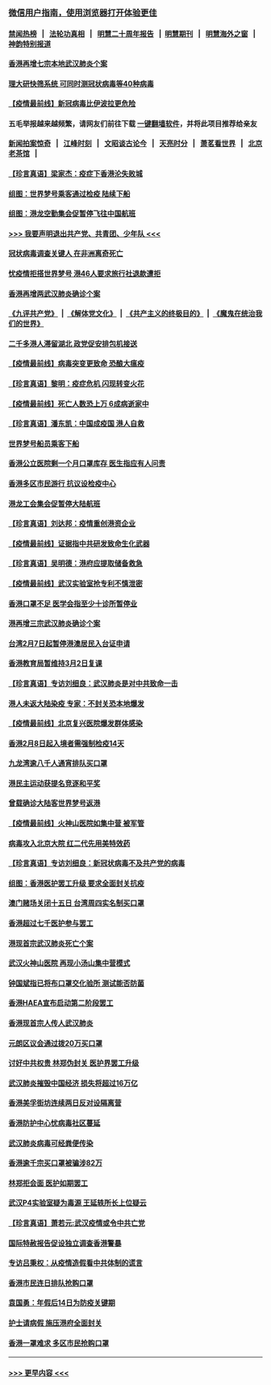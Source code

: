 ### [微信用户指南，使用浏览器打开体验更佳](https://github.com/gfw-breaker/banned-news1/blob/master/indexes/wechat-guide.md?t=0)
#### [禁闻热榜](热点新闻.md?t=0)  &nbsp;&nbsp;|&nbsp;&nbsp; [法轮功真相](https://github.com/gfw-breaker/truth/blob/master/README.md?t=0) &nbsp;&nbsp;|&nbsp;&nbsp; [明慧二十周年报告](https://github.com/gfw-breaker/mh-reports/blob/master/README.md?t=0) &nbsp;&nbsp;|&nbsp;&nbsp;[明慧期刊](https://github.com/gfw-breaker/mh-qikan) &nbsp;&nbsp;|&nbsp;&nbsp; [明慧海外之窗](https://github.com/gfw-breaker/mh-news/blob/master/README.md?t=0) &nbsp;&nbsp;|&nbsp;&nbsp; [神韵特别报道](https://github.com/gfw-breaker/mh-news/blob/master/shenyun.md?t=0)
#### [香港再增七宗本地武汉肺炎个案](../pages/nsc415/n11862405.md?t=02121222) 
#### [理大研快筛系统 可同时测冠状病毒等40种病毒](../pages/nsc415/n11862376.md?t=02121222) 
#### [【疫情最前线】新冠病毒比伊波拉更危险](../pages/nsc415/n11862199.md?t=02121222) 
#### 五毛举报越来越频繁，请网友们前往下载 [一键翻墙软件](https://github.com/gfw-breaker/ssr-accounts)，并将此项目推荐给亲友
#### [新闻拍案惊奇](https://github.com/gfw-breaker/banned-news1/blob/master/pages/link4.md) &nbsp;&nbsp;|&nbsp;&nbsp; [江峰时刻](https://github.com/gfw-breaker/banned-news1/blob/master/pages/link4.md) &nbsp;&nbsp;|&nbsp;&nbsp; [文昭谈古论今](https://github.com/gfw-breaker/banned-news1/blob/master/pages/link4.md) &nbsp;&nbsp;|&nbsp;&nbsp; [天亮时分](https://github.com/gfw-breaker/banned-news1/blob/master/pages/link4.md) &nbsp;&nbsp;|&nbsp;&nbsp; [萧茗看世界](https://github.com/gfw-breaker/banned-news1/blob/master/pages/link4.md) &nbsp;&nbsp;|&nbsp;&nbsp; [北京老茶馆](https://github.com/gfw-breaker/banned-news1/blob/master/pages/link4.md) &nbsp;&nbsp;|&nbsp;&nbsp; 
#### [【珍言真语】梁家杰：疫症下香港沦失败城](../pages/nsc415/n11861588.md?t=02121222) 
#### [组图：世界梦号乘客通过检疫 陆续下船](../pages/nsc415/n11858302.md?t=02121222) 
#### [组图：港龙空勤集会促暂停飞往中国航班](../pages/nsc415/n11858190.md?t=02121222) 
#### [>>> 我要声明退出共产党、共青团、少年队 <<<](https://github.com/begood0513/goodnews/blob/master/quit/letter.md) 
#### [冠状病毒调查关键人 在非洲离奇死亡](../pages/nsc415/n11859798.md?t=02121222) 
#### [忧疫情拒搭世界梦号 港46人要求旅行社退款遭拒](../pages/nsc415/n11859849.md?t=02121222) 
#### [香港再增两武汉肺炎确诊个案](../pages/nsc415/n11859833.md?t=02121222) 
#### [《九评共产党》](https://github.com/begood0513/9ping.md/blob/master/README.md) &nbsp;|&nbsp; [《解体党文化》](../../../../jtdwh.md/blob/master/README.md)  &nbsp;|&nbsp; [《共产主义的终极目的》](../../../../gczydzjmd.md/blob/master/README.md) &nbsp;|&nbsp; [《魔鬼在统治我们的世界》](../../../../mgztzwmdsj.md/blob/master/README.md) 
#### [二千多港人滞留湖北 政党促安排包机接送](../pages/nsc415/n11859831.md?t=02121222) 
#### [【疫情最前线】病毒突变更致命 恐酿大瘟疫](../pages/nsc415/n11859604.md?t=02121222) 
#### [【珍言真语】黎明：疫症危机 闪现转变火花](../pages/nsc415/n11859199.md?t=02121222) 
#### [【疫情最前线】死亡人数恐上万 6成病逝家中](../pages/nsc415/n11856687.md?t=02121222) 
#### [【珍言真语】潘东凯：中国成疫国 港人自救](../pages/nsc415/n11856962.md?t=02121222) 
#### [世界梦号船员乘客下船](../pages/nsc415/n11856883.md?t=02121222) 
#### [香港公立医院剩一个月口罩库存 医生指应有人问责](../pages/nsc415/n11856875.md?t=02121222) 
#### [香港多区市民游行 抗议设检疫中心](../pages/nsc415/n11856866.md?t=02121222) 
#### [港龙工会集会促暂停大陆航班](../pages/nsc415/n11856840.md?t=02121222) 
#### [【珍言真语】刘达邦：疫情重创港资企业](../pages/nsc415/n11854274.md?t=02121222) 
#### [【疫情最前线】证据指中共研发致命生化武器](../pages/nsc415/n11853087.md?t=02121222) 
#### [【珍言真语】吴明德：港府应提取储备救急](../pages/nsc415/n11852734.md?t=02121222) 
#### [【疫情最前线】武汉实验室抢专利不慎泄密](../pages/nsc415/n11850310.md?t=02121222) 
#### [香港口罩不足 医学会指至少十诊所暂停业](../pages/nsc415/n11850301.md?t=02121222) 
#### [港再增三宗武汉肺炎确诊个案](../pages/nsc415/n11850328.md?t=02121222) 
#### [台湾2月7日起暂停港澳居民入台证申请](../pages/nsc415/n11850304.md?t=02121222) 
#### [香港教育局暂维持3月2日复课](../pages/nsc415/n11850260.md?t=02121222) 
#### [【珍言真语】专访刘细良：武汉肺炎是对中共致命一击](../pages/nsc415/n11849934.md?t=02121222) 
#### [港人未返大陆染疫 专家：不封关恐本地爆发](../pages/nsc415/n11848021.md?t=02121222) 
#### [【疫情最前线】北京复兴医院爆发群体感染](../pages/nsc415/n11847626.md?t=02121222) 
#### [香港2月8日起入境者需强制检疫14天](../pages/nsc415/n11847658.md?t=02121222) 
#### [九龙湾逾八千人通宵排队买口罩](../pages/nsc415/n11847647.md?t=02121222) 
#### [港民主运动获提名竞逐和平奖](../pages/nsc415/n11847633.md?t=02121222) 
#### [曾载确诊大陆客世界梦号返港](../pages/nsc415/n11847608.md?t=02121222) 
#### [【疫情最前线】火神山医院如集中营 被军管](../pages/nsc415/n11847524.md?t=02121222) 
#### [病毒攻入北京大院 红二代先用美特效药](../pages/nsc415/n11847427.md?t=02121222) 
#### [【珍言真语】专访刘细良：新冠状病毒不及共产党的病毒](../pages/nsc415/n11847164.md?t=02121222) 
#### [组图：香港医护罢工升级 要求全面封关抗疫](../pages/nsc415/n11844107.md?t=02121222) 
#### [澳门赌场关闭十五日 台湾周四实名制买口罩](../pages/nsc415/n11845083.md?t=02121222) 
#### [香港超过七千医护参与罢工](../pages/nsc415/n11845051.md?t=02121222) 
#### [港现首宗武汉肺炎死亡个案](../pages/nsc415/n11844998.md?t=02121222) 
#### [武汉火神山医院 再现小汤山集中营模式](../pages/nsc415/n11844763.md?t=02121222) 
#### [钟国斌指已将布口罩交化验所 测试能否防菌](../pages/nsc415/n11842783.md?t=02121222) 
#### [香港HAEA宣布启动第二阶段罢工](../pages/nsc415/n11842723.md?t=02121222) 
#### [香港现首宗人传人武汉肺炎](../pages/nsc415/n11842766.md?t=02121222) 
#### [元朗区议会通过拨20万买口罩](../pages/nsc415/n11842754.md?t=02121222) 
#### [讨好中共权贵 林郑伪封关 医护界罢工升级](../pages/nsc415/n11842359.md?t=02121222) 
#### [武汉肺炎摧毁中国经济 损失将超过16万亿](../pages/nsc415/n11839723.md?t=02121222) 
#### [香港美孚街坊连续两日反对设隔离营](../pages/nsc415/n11839962.md?t=02121222) 
#### [香港防护中心忧病毒社区蔓延](../pages/nsc415/n11839933.md?t=02121222) 
#### [武汉肺炎病毒可经粪便传染](../pages/nsc415/n11839939.md?t=02121222) 
#### [香港逾千宗买口罩被骗涉82万](../pages/nsc415/n11839914.md?t=02121222) 
#### [林郑拒会面 医护如期罢工](../pages/nsc415/n11839892.md?t=02121222) 
#### [武汉P4实验室疑为毒源 王延轶所长上位疑云](../pages/nsc415/n11835543.md?t=02121222) 
#### [【珍言真语】萧若元:武汉疫情或令中共亡党](../pages/nsc415/n11829394.md?t=02121222) 
#### [国际特赦报告促设独立调查香港警暴](../pages/nsc415/n11833845.md?t=02121222) 
#### [专访吕秉权：从疫情造假看中共体制的谎言](../pages/nsc415/n11833813.md?t=02121222) 
#### [香港市民连日排队抢购口罩](../pages/nsc415/n11833794.md?t=02121222) 
#### [袁国勇：年假后14日为防疫关键期](../pages/nsc415/n11831088.md?t=02121222) 
#### [护士请病假 施压港府全面封关](../pages/nsc415/n11831030.md?t=02121222) 
#### [香港一罩难求 多区市民抢购口罩](../pages/nsc415/n11831002.md?t=02121222) 

----
#### [ >>> 更早内容 <<< ](../indexes/nsc415-earlier.md)
